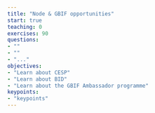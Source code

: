 ```yaml
---
title: "Node & GBIF opportunities"
start: true
teaching: 0
exercises: 90
questions:
- ""
- ""
- "..."
objectives:
- "Learn about CESP"
- "Learn about BID"
- "Learn about the GBIF Ambassador programme"
keypoints:
- "keypoints"
---
```

